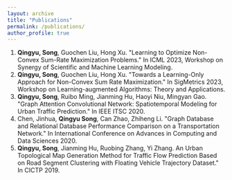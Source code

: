 ```yaml
---
layout: archive
title: "Publications"
permalink: /publications/
author_profile: true
---
```


  1. **Qingyu, Song**, Guochen Liu, Hong Xu. "Learning to Optimize Non-Convex Sum-Rate Maximization Problems." In ICML 2023, Workshop on Synergy of Scientific and Machine Learning Modeling.
  2. **Qingyu, Song**, Guochen Liu, Hong Xu. "Towards a Learning-Only Approach for Non-Convex Sum Rate Maximization." In SigMetrics 2023, Workshop on Learning-augmented Algorithms: Theory and Applications.
  3. **Qingyu, Song**, Ruibo Ming, Jianming Hu, Haoyi Niu, Mingyan Gao. "Graph Attention Convolutional Network: Spatiotemporal Modeling for Urban Traffic Prediction." In IEEE ITSC 2020.
  4. Chen, Jinhua, **Qingyu Song**, Can Zhao, Zhiheng Li. "Graph Database and Relational Database Performance Comparison on a Transportation Network." In International Conference on Advances in Computing and Data Sciences 2020.
  5. **Qingyu, Song**, Jianming Hu, Ruobing Zhang, Yi Zhang. An Urban Topological Map Generation Method for Traffic Flow Prediction Based on Road Segment Clustering with Floating Vehicle Trajectory Dataset." In CICTP 2019.

<!-- {% if author.googlescholar %}
  You can also find my articles on <u><a href="{{author.googlescholar}}">my Google Scholar profile</a>.</u>
{% endif %}

{% include base_path %}

{% for post in site.publications reversed %}
  {% include archive-single.html %}
{% endfor %} -->
